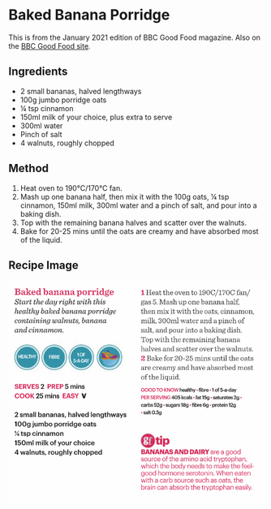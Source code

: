 
# Baked Banana Porridge # 

This is from the January 2021 edition of BBC Good Food magazine. Also on the [BBC Good Food site](https://www.bbcgoodfood.com/recipes/baked-banana-porridge).

## Ingredients ## 

- 2 small bananas, halved lengthways
- 100g jumbo porridge oats
- ¼ tsp cinnamon
- 150ml milk of your choice, plus extra to serve
- 300ml water
- Pinch of salt
- 4 walnuts, roughly chopped

## Method ## 

1. Heat oven to 190°C/170°C fan.
1. Mash up one banana half, then mix it with the 100g oats, ¼ tsp cinnamon, 150ml milk, 300ml water and a pinch of salt, and pour into a baking dish.
1. Top with the remaining banana halves and scatter over the walnuts.
1. Bake for 20-25 mins until the oats are creamy and have absorbed most of the liquid.

## Recipe Image

![Baked Banana Porridge](/public/images/Baked-Banana-Porridge.png)

